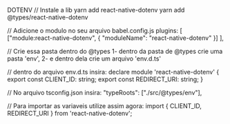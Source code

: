 DOTENV
// Instale a lib
yarn add react-native-dotenv
yarn add @types/react-native-dotenv


// Adicione o modulo no seu arquivo babel.config.js
plugins: [
     ["module:react-native-dotenv", {
       "moduleName": "react-native-dotenv"
     }]
   ],
   
   
// Crie essa pasta dentro do @types
1- dentro da pasta de @types crie uma pasta 'env', 
2- e dentro dela crie um arquivo 'env.d.ts'


// dentro do arquivo env.d.ts insira:
declare module 'react-native-dotenv' {
  export const CLIENT_ID: string;
  export const REDIRECT_URI: string;
}
   

// No arquivo tsconfig.json insira:
"typeRoots": ["./src/@types/env"],
     
   
// Para importar as variaveis utilize assim agora:
import { CLIENT_ID, REDIRECT_URI } from 'react-native-dotenv';
